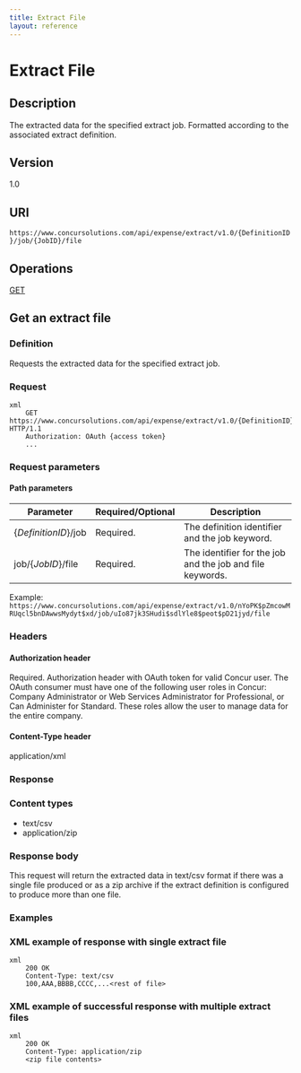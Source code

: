 ```yaml
---
title: Extract File
layout: reference
---
```


# Extract File  


## Description
The extracted data for the specified extract job. Formatted according to the associated extract definition.

## Version
1.0

## URI
`https://www.concursolutions.com/api/expense/extract/v1.0/{DefinitionID}/job/{JobID}/file `


## Operations
[GET](#get)


## <a name="get"></a>Get an extract file

###  Definition
Requests the extracted data for the specified extract job.

### Request

```
xml
    GET https://www.concursolutions.com/api/expense/extract/v1.0/{DefinitionID}/job/{JobID}/file HTTP/1.1
    Authorization: OAuth {access token}
    ...
```

### Request parameters

#### Path parameters

| Parameter |Required/Optional| Description |
|-----------------|--------|-----------------------------|
| {_DefinitionID_}/job | Required. | The definition identifier and the job keyword. |
| job/{_JobID_}/file | Required. | The identifier for the job and the job and file keywords. |

Example: `https://www.concursolutions.com/api/expense/extract/v1.0/nYoPK$pZmcowMRUqcl5bnDAwwsMydyt$xd/job/uIo87jk3SHudi$sdlYle8$peot$pD21jyd/file` 

### Headers

#### Authorization header
Required. Authorization header with OAuth token for valid Concur user. The OAuth consumer must have one of the following user roles in Concur: Company Administrator or Web Services Administrator for Professional, or Can Administer for Standard. These roles allow the user to manage data for the entire company. 

#### Content-Type header
application/xml

###  Response

### Content types

* text/csv
* application/zip

### Response body

This request will return the extracted data in text/csv format if there was a single file produced or as a zip archive if the extract definition is configured to produce more than one file.

### Examples

###  XML example of response with single extract file

```
xml
    200 OK
    Content-Type: text/csv
    100,AAA,BBBB,CCCC,...<rest of file>
```

###  XML example of successful response with multiple extract files

```
xml
    200 OK
    Content-Type: application/zip
    <zip file contents>
```
